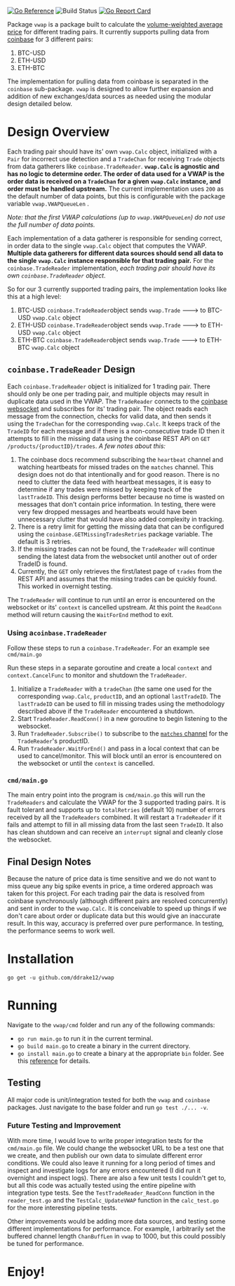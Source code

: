 [![Go Reference](https://pkg.go.dev/badge/github.com/ddrake12/vwap.svg)](https://pkg.go.dev/github.com/ddrake12/vwap) ![Build Status](https://github.com/ddrake12/vwap/actions/workflows/go.yml/badge.svg) [![Go Report Card](https://goreportcard.com/badge/github.com/ddrake12/vwap)](https://goreportcard.com/report/github.com/ddrake12/vwap)

Package `vwap` is a package built to calculate the [volume-weighted average price]( https://en.wikipedia.org/wiki/Volume-weighted_average_price) for different trading pairs. It currently supports pulling data from [coinbase](https://docs.pro.coinbase.com/#introduction) for 3 different pairs:

 1. BTC-USD
 2. ETH-USD
 3. ETH-BTC

The implementation for pulling data from coinbase is separated in the `coinbase` sub-package. `vwap` is designed to allow further expansion and addition of new exchanges/data sources as needed using the modular design detailed below.

# Design Overview

Each trading pair should have its' own `vwap.Calc` object, initialized with a `Pair` for incorrect use detection and a `TradeChan` for receiving `Trade` objects from data gatherers like `coinbase.TradeReader`.  **`vwap.Calc` is agnostic and has no logic to determine order. The order of data used for a VWAP is the order data is received on a `TradeChan` for a given `vwap.Calc` instance, and order must be handled upstream.** The current implementation uses `200` as the default number of data points, but this is configurable with the package variable `vwap.VWAPQueueLen` . 

*Note: that the first VWAP calculations (up to `vwap.VWAPQueueLen`) do not use the full number of data points.*

Each implementation of a data gatherer is responsible for sending correct, in order data to the single `vwap.Calc` object that computes the VWAP. **Multiple data gatherers for different data sources should send all data to the single `vwap.Calc` instance responsible for that trading pair.** For the `coinbase.TradeReader` implementation, *each trading pair should have its own `coinbase.TradeReader` object*. 

So for our 3 currently supported trading pairs, the implementation looks like this at a high level:

 1. BTC-USD `coinbase.TradeReader`object sends `vwap.Trade` ---> to BTC-USD `vwap.Calc` object
 2. ETH-USD `coinbase.TradeReader`object sends `vwap.Trade` ---> to ETH-USD `vwap.Calc` object
 3. ETH-BTC `coinbase.TradeReader`object sends `vwap.Trade` ---> to ETH-BTC `vwap.Calc` object

## `coinbase.TradeReader` Design

Each `coinbase.TradeReader` object is initialized for 1 trading pair. There should only be one per trading pair, and multiple objects may result in duplicate data used in the VWAP. The `TradeReader` connects to the [coinbase websocket](https://docs.pro.coinbase.com/#websocket-feed) and subscribes for its' trading pair.  The object reads each message from the connection, checks for valid data, and then sends it using the `TradeChan` for the corresponding `vwap.Calc`. It keeps track of the `TradeID` for each message and if there is a non-consecutive trade ID then it attempts to fill in the missing data using the coinbase REST API on `GET /products/{productID}/trades`. *A few notes about this:*

 1. The coinbase docs recommend subscribing the `heartbeat` channel and watching heartbeats for missed trades on the `matches` channel. This design does not do that intentionally and for good reason. There is no need to clutter the data feed with heartbeat messages, it is easy to determine if any trades were missed by keeping track of the `lastTradeID`. This design performs better because no time is wasted on messages that don't contain price information. In testing, there were very few dropped messages and heartbeats would have been unnecessary clutter that would have also added complexity in tracking. 
 2. There is a retry limit for getting the missing data that can be configured using the `coinbase.GETMissingTradesRetries` package variable. The default is 3 retries. 
 3. If the missing trades can not be found, the `TradeReader` will continue sending the latest data from the websocket until another out of order TradeID is found. 
 4. Currently, the `GET` only retrieves the first/latest page of `trades` from the REST API and assumes that the missing trades can be quickly found. This worked in overnight testing. 

The `TradeReader` will continue to run until an error is encountered on the websocket or its' `context` is cancelled upstream. At this point the `ReadConn` method will return causing the `WaitForEnd` method to exit. 

### Using a`coinbase.TradeReader`

Follow these steps to run a `coinbase.TradeReader`. For an example see `cmd/main.go`

Run these steps in a separate goroutine and create a local `context` and `context.CancelFunc` to monitor and shutdown the `TradeReader`. 

 1. Initialize a `TradeReader` with a `tradeChan` (the same one used for the corresponding `vwap.Calc`, `productID`, and an optional `lastTradeID`. The `lastTradeID` can be used to fill in missing trades using the methodology described above if the `TradeReader` encountered a shutdown. 
 2. Start `TradeReader.ReadConn()` in a new goroutine to begin listening to the websocket. 
 3. Run `TradeReader.Subscribe()` to subscribe to the [`matches` channel](https://docs.pro.coinbase.com/#the-matches-channel) for the `TradeReader`'s productID. 
 4. Run `TradeReader.WaitForEnd()` and pass in a local context that can be used to cancel/monitor. This will block until an error is encountered on the websocket or until the `context` is cancelled.  

### `cmd/main.go`
The main entry point into the program is `cmd/main.go` this will run the `TradeReaders` and calculate the VWAP for the 3 supported trading pairs. It is fault tolerant and supports up to `totalRetries` (default 10) number of errors received by all the `TradeReaders` combined. It will restart a `TradeReader` if it fails and attempt to fill in all missing data from the last seen `TradeID`. It also has clean shutdown and can receive an `interrupt` signal and cleanly close the websocket. 

## Final Design Notes
Because the nature of price data is time sensitive and we do not want to miss queue any big spike events in price, a time ordered approach was taken for this project. For each trading pair the data is resolved from coinbase synchronously (although different pairs are resolved concurrently) and sent in order to the `vwap.Calc`. It is conceivable to speed up things if we don't care about order or duplicate data but this would give an inaccurate result. In this way, accuracy is preferred over pure performance. In testing, the performance seems to work well. 

# Installation
`go get -u github.com/ddrake12/vwap`

# Running 
Navigate to the `vwap/cmd` folder and run any of the following commands:

 - `go run main.go` to run it in the current terminal.
 - `go build main.go`  to create a binary in the current directory.
 - `go install main.go` to create a binary at the appropriate `bin` folder. See this [reference](https://pkg.go.dev/cmd/go#hdr-Compile_and_install_packages_and_dependencies_) for details. 

## Testing

All major code is unit/integration tested for both the `vwap` and `coinbase` packages. Just navigate to the base folder and run `go test ./... -v`.   

### Future Testing and Improvement
With more time, I would love to write proper integration tests for the `cmd/main.go` file. We could change the websocket URL to be a test one that we create, and then publish our own data to simulate different error conditions. We could also leave it running for a long period of times and inspect and investigate logs for any errors encountered (I did run it overnight and inspect logs). There are also a few unit tests I couldn't get to, but all this code was actually tested using the entire pipeline with integration type tests. See the `TestTradeReader_ReadConn` function in the `reader_test.go`  and the `TestCalc_UpdateVWAP` function in the `calc_test.go` for the more interesting pipeline tests. 

Other improvements would be adding more data sources, and testing some different implementations for performance. For example, I arbitrarily set the buffered channel length `ChanBuffLen` in `vwap` to 1000, but this could possibly be tuned for performance. 

# Enjoy!